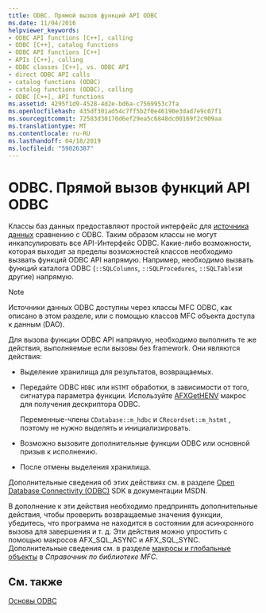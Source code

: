 ```yaml
---
title: ODBC. Прямой вызов функций API ODBC
ms.date: 11/04/2016
helpviewer_keywords:
- ODBC API functions [C++], calling
- ODBC [C++], catalog functions
- ODBC API functions [C++]
- APIs [C++], calling
- ODBC classes [C++], vs. ODBC API
- direct ODBC API calls
- catalog functions (ODBC)
- catalog functions (ODBC), calling
- ODBC [C++], API functions
ms.assetid: 4295f1d9-4528-4d2e-bd6a-c7569953c7fa
ms.openlocfilehash: 435df301ad54c7ff5b2f0e46190e3dad7e9c07f1
ms.sourcegitcommit: 72583d30170d6ef29ea5c6848dc00169f2c909aa
ms.translationtype: MT
ms.contentlocale: ru-RU
ms.lasthandoff: 04/18/2019
ms.locfileid: "59026387"
---
```

# <a name="odbc-calling-odbc-api-functions-directly"></a>ODBC. Прямой вызов функций API ODBC

Классы баз данных предоставляют простой интерфейс для [источника данных](../../data/odbc/data-source-odbc.md) сравнению с ODBC. Таким образом классы не могут инкапсулировать все API-Интерфейс ODBC. Какие-либо возможности, которая выходит за пределы возможностей классов необходимо вызвать функций ODBC API напрямую. Например, необходимо вызвать функций каталога ODBC (`::SQLColumns`, `::SQLProcedures`, `::SQLTables`и другие) напрямую.

> [!NOTE]
>  Источники данных ODBC доступны через классы MFC ODBC, как описано в этом разделе, или с помощью классов MFC объекта доступа к данным (DAO).

Для вызова функции ODBC API напрямую, необходимо выполнить те же действия, выполняемые если вызовы без framework. Они являются действия:

- Выделение хранилища для результатов, возвращаемых.

- Передайте ODBC `HDBC` или `HSTMT` обработки, в зависимости от того, сигнатура параметра функции. Используйте [AFXGetHENV](../../mfc/reference/database-macros-and-globals.md#afxgethenv) макрос для получения дескриптора ODBC.

   Переменные-члены `CDatabase::m_hdbc` и `CRecordset::m_hstmt` , поэтому не нужно выделять и инициализировать.

- Возможно вызовите дополнительные функции ODBC или основной призыв к исполнению.

- После отмены выделения хранилища.

Дополнительные сведения об этих действиях см. в разделе [Open Database Connectivity (ODBC)](/sql/odbc/microsoft-open-database-connectivity-odbc) SDK в документации MSDN.

В дополнение к эти действия необходимо предпринять дополнительные действия, чтобы проверить возвращаемые значения функции, убедитесь, что программа не находится в состоянии для асинхронного вызова для завершения и т. д. Эти действия можно упростить с помощью макросов AFX_SQL_ASYNC и AFX_SQL_SYNC. Дополнительные сведения см. в разделе [макросы и глобальные объекты](../../mfc/reference/mfc-macros-and-globals.md) в *Справочник по библиотеке MFC*.

## <a name="see-also"></a>См. также

[Основы ODBC](../../data/odbc/odbc-basics.md)
